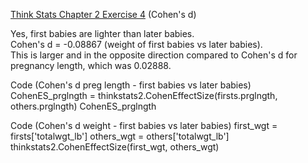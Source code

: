 [Think Stats Chapter 2 Exercise 4](http://greenteapress.com/thinkstats2/html/thinkstats2003.html#toc24) (Cohen's d)

Yes, first babies are lighter than later babies.  <br>
Cohen's d = -0.08867 (weight of first babies vs later babies).  <br>
This is larger and in the opposite direction compared to Cohen's d for pregnancy length, which was 0.02888.

Code (Cohen's d preg length - first babies vs later babies)  <br>
    CohenES_prglngth = thinkstats2.CohenEffectSize(firsts.prglngth, others.prglngth)
    CohenES_prglngth

Code (Cohen's d weight - first babies vs later babies)
    first_wgt = firsts['totalwgt_lb']
    others_wgt = others['totalwgt_lb']
    thinkstats2.CohenEffectSize(first_wgt, others_wgt)
